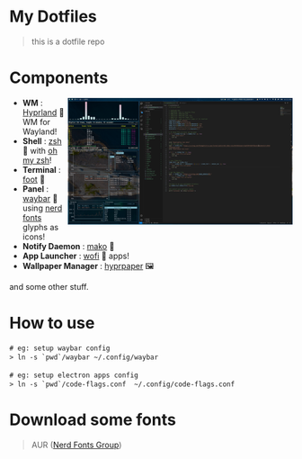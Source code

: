 # My Dotfiles
> this is a dotfile repo

# Components
<img src="./screenshots/2023072110071689907301.png" alt="" align="right" width="400px">

- **WM**                : [Hyprland](https://github.com/hyprwm/Hyprland) :art: WM for Wayland!
- **Shell**             : [zsh](https://wiki.archlinux.org/index.php/zsh) :shell: with [oh my zsh](https://github.com/ohmyzsh/ohmyzsh)!
- **Terminal**          : [foot](https://codeberg.org/dnkl/foot) :foot:
- **Panel**             : [waybar](https://github.com/Alexays/Waybar) :shaved_ice: using [nerd fonts](https://github.com/ryanoasis/nerd-fonts) glyphs as icons!
- **Notify Daemon**     : [mako](https://github.com/emersion/mako) 🔔 
- **App Launcher**      : [wofi](https://hg.sr.ht/~scoopta/wofi) :rocket: apps!
- **Wallpaper Manager** : [hyprpaper](https://github.com/hyprwm/hyprpaper) 🖼️

and some other stuff.

# How to use
```
# eg: setup waybar config
> ln -s `pwd`/waybar ~/.config/waybar

# eg: setup electron apps config
> ln -s `pwd`/code-flags.conf  ~/.config/code-flags.conf
```

# Download some fonts
> AUR ([Nerd Fonts Group](https://archlinux.org/groups/any/nerd-fonts/))